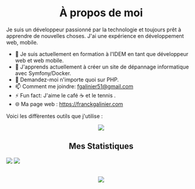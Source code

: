 <h1 align="center"> À propos de moi</h1>

Je suis un développeur passionné par la technologie et toujours prêt à apprendre de nouvelles choses. J'ai une expérience en développement web, mobile.

- 🔭 Je suis actuellement en formation à l'IDEM en tant que développeur web et web mobile.
- 🌱 J'apprends actuellement à créer un site de dépannage informatique avec Symfony/Docker.
- 💬 Demandez-moi n'importe quoi sur PHP.
- 📫 Comment me joindre: fgalinier51@gmail.com
- ⚡ Fun fact: J'aime le café ☕ et le tennis .
- 🌐 Ma page web : https://franckgalinier.com

Voici les diffèrentes outils que j'utilise :
  
<p align="center">
  <a href="https://skillicons.dev">
    <img src="https://skillicons.dev/icons?i=docker,html,css,js,bootstrap,tailwind,linux,mongodb,mysql,notion,react,symfony,vscode,webpack,window" />
  </a>
</p>


<h2 align="center">Mes Statistiques</h2>
<div style="flex">
    <img src="https://github-readme-stats.vercel.app/api?username=FranckGalinier&theme=tokyonight&hide_border=true&border_radius=50&show_icons=true">
    <img src="https://streak-stats.demolab.com?user=FranckGalinier&theme=tokyonight&hide_border=true&border_radius=50&date_format=j%20M%5B%20Y%5D)">
</div>
<br>
<p align="center">
    <img src="https://github-readme-stats.vercel.app/api/top-langs/?username=FranckGalinier&layout=donut-vertical&theme=tokyonight&hide_border=true&border_radius=50" />
</p>





